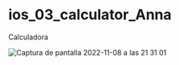 # ios_03_calculator_Anna
Calculadora 

![Captura de pantalla 2022-11-08 a las 21 31 01](https://user-images.githubusercontent.com/117266615/200669596-2c87112c-1b3b-49ac-a621-ed943b756dfe.png)
